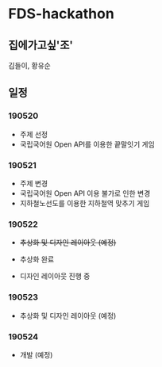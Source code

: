 # FDS-hackathon

## 집에가고싶'조'

김들이, 황유순

## 일정

### 190520

- 주제 선정
- 국립국어원 Open API를 이용한 끝말잇기 게임

### 190521

- 주제 변경
- 국립국어원 Open API 이용 불가로 인한 변경
- 지하철노선도를 이용한 지하철역 맞추기 게임

### 190522

- ~~추상화 및 디자인 레이아웃 (예정)~~<br>

- 추상화 완료
- 디자인 레이아웃 진행 중

### 190523

- 추상화 및 디자인 레이아웃 (예정)

### 190524

- 개발 (예정)
